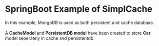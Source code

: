 # SpringBoot Example of SimplCache
In this example, MongoDB is used as both persistent and cache database.<br><br>
A <b>CacheModel</b> and <b>PersistentDB model</b> have been created to store <b>Car</b> model seperately in cache and persistentdb.


